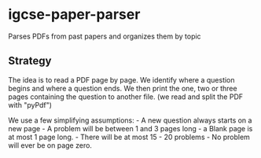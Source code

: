 # igcse-paper-parser
Parses PDFs from past papers and organizes them by topic

##  Strategy

The idea is to read a PDF page by page.  We identify where a question begins and where a question ends.
We then print the one, two or three pages containing the question to another file. (we read and split the PDF with "pyPdf")

We use a few simplifying assumptions:
    - A new question always starts on a new page
    - A problem will be between 1 and 3 pages long
    - a Blank page is at most 1 page long.
    - There will be at most 15 - 20 problems
    - No problem will ever be on page zero.
